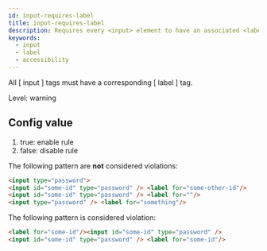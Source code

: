 ```yaml
---
id: input-requires-label
title: input-requires-label
description: Requires every <input> element to have an associated <label> for accessibility compliance.
keywords:
  - input
  - label
  - accessibility
---
```


All [ input ] tags must have a corresponding [ label ] tag.

Level: warning

## Config value

1. true: enable rule
2. false: disable rule

The following pattern are **not** considered violations:

<!-- prettier-ignore -->
```html
<input type="password">
<input id="some-id" type="password" /> <label for="some-other-id"/>
<input id="some-id" type="password" /> <label for=""/>
<input type="password" /> <label for="something"/>
```

The following pattern is considered violation:

<!-- prettier-ignore -->
```html
<label for="some-id"/><input id="some-id" type="password" />
<input id="some-id" type="password" /> <label for="some-id"/>
```
